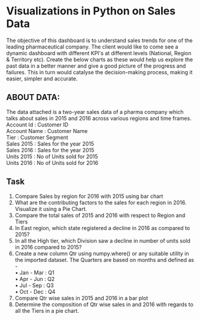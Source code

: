 # Visualizations in Python on Sales Data
The objective of this dashboard is to understand sales trends for one of the leading pharmaceutical company.
The client would like to come see a dynamic dashboard with different KPI's at different levels (National, Region & Territory etc). Create the below charts as these would help us explore the past data in a better manner and give a good picture of the progress and failures. This in turn would catalyse the decision-making process, making it easier, simpler and accurate.
## ABOUT DATA:
The data attached is a two-year sales data of a pharma company which talks about sales in 2015 and 2016 across various regions and time frames.<br/>
Account Id : Customer ID<br/>
Account Name : Customer Name<br/>
Tier : Customer Segment<br/>
Sales 2015 : Sales for the year 2015<br/>
Sales 2016 : Sales for the year 2015<br/>
Units 2015 : No of Units sold for 2015<br/>
Units 2016 : No of Units sold for 2016<br/>
## Task
1. Compare Sales by region for 2016 with 2015 using bar chart
2. What are the contributing factors to the sales for each region in 2016. Visualize it using a Pie Chart.
3. Compare the total sales of 2015 and 2016 with respect to Region and Tiers
4. In East region, which state registered a decline in 2016 as compared to 2015?
5. In all the High tier, which Division saw a decline in number of units sold in 2016 compared to 2015?
6. Create a new column Qtr using numpy.where() or any suitable utility in the imported dataset. The Quarters are based on months and defined as -<br/>
• Jan - Mar : Q1<br/>
• Apr - Jun : Q2<br/>
• Jul - Sep : Q3<br/>
• Oct - Dec : Q4<br/>
7. Compare Qtr wise sales in 2015 and 2016 in a bar plot
8. Determine the composition of Qtr wise sales in and 2016 with regards to all the Tiers in a pie chart.
